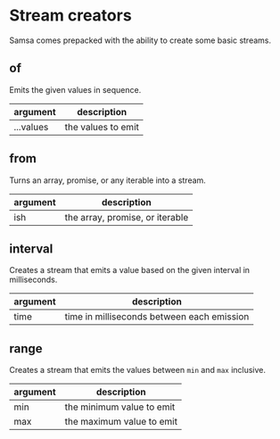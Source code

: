 # Stream creators

Samsa comes prepacked with the ability to create some basic streams.

## of

Emits the given values in sequence.

| argument  | description        |
| --------- | ------------------ |
| ...values | the values to emit |

## from

Turns an array, promise, or any iterable into a stream.

| argument | description                     |
| -------- | ------------------------------- |
| ish      | the array, promise, or iterable |

## interval

Creates a stream that emits a value based on the given interval in milliseconds.

| argument | description                                |
| -------- | ------------------------------------------ |
| time     | time in milliseconds between each emission |

## range

Creates a stream that emits the values between `min` and `max` inclusive.

| argument | description               |
| -------- | ------------------------- |
| min      | the minimum value to emit |
| max      | the maximum value to emit |
